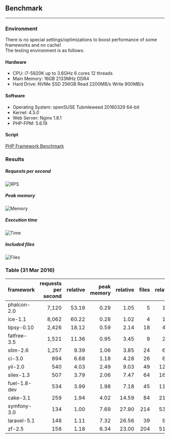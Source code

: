 ## Benchmark
***
### Environment
There is no special settings/optimizations to boost performance of some frameworks and no cache!  
The testing environment is as follows:

#### Hardware
* CPU: i7-5820K up to 3.6GHz 6 cores 12 threads
* Main Memory: 16GB 2133MHz DDR4
* Hard Drive: NVMe SSD 256GB Read 2200MB/s Write 900MB/s

#### Software
* Operating System: openSUSE Tubmleweed 20160329 64-bit
* Kernel: 4.5.0
* Web Server: Nginx 1.8.1
* PHP-FPM: 5.6.19

#### Script
[PHP Framework Benchmark](https://github.com/kenjis/php-framework-benchmark)

### Results
##### Requests per second

![RPS](/img/doc/benchmark.jpg?v=31032016)

##### Peak memory

![Memory](/img/doc/benchmark2.jpg?v=31032016)

##### Execution time

![Time](/img/doc/benchmark3.jpg?v=31032016)

##### Included files

![Files](/img/doc/benchmark4.jpg?v=31032016)

### Table (31 Mar 2016)
|framework          |requests per second|relative|peak memory|relative|files|relative| 
|-------------------|------------------:|-------:|----------:|-------:|----:|-------:| 
|phalcon-2.0        |              7,120|   53.19|       0.29|    1.05|    5|    1.25| 
|ice-1.1            |              8,062|   60.22|       0.28|    1.02|    4|    1.00| 
|tipsy-0.10         |              2,426|   18.12|       0.59|    2.14|   18|    4.50| 
|fatfree-3.5        |              1,521|   11.36|       0.95|    3.45|    9|    2.25| 
|slim-2.6           |              1,257|    9.39|       1.06|    3.85|   24|    6.00| 
|ci-3.0             |                894|    6.68|       1.18|    4.28|   26|    6.50| 
|yii-2.0            |                540|    4.03|       2.49|    9.03|   49|   12.25| 
|silex-1.3          |                507|    3.79|       2.06|    7.47|   64|   16.00| 
|fuel-1.8-dev       |                534|    3.99|       1.98|    7.18|   45|   11.25| 
|cake-3.1           |                259|    1.94|       4.02|   14.59|   84|   21.00| 
|symfony-3.0        |                134|    1.00|       7.69|   27.90|  214|   53.50| 
|laravel-5.1        |                148|    1.11|       7.32|   26.56|   39|    9.75| 
|zf-2.5             |                158|    1.18|       6.34|   23.00|  204|   51.00|